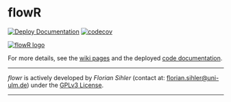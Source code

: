 # flowR

[![Deploy Documentation](https://github.com/Code-Inspect/flowr/actions/workflows/deploy-doc.yaml/badge.svg)](https://code-inspect.github.io/flowr/doc) [![codecov](https://codecov.io/gh/Code-Inspect/flowr/graph/badge.svg)](https://codecov.io/gh/Code-Inspect/flowr)


[![flowR logo](https://raw.githubusercontent.com/wiki/Code-Inspect/flowr/img/flowR.png)](https://github.com/Code-Inspect/flowr)

For more details, see the [wiki pages](https://github.com/Code-Inspect/flowr/wiki) and the deployed [code documentation](https://code-inspect.github.io/flowr/doc/).

----

*flowr* is actively developed by *Florian Sihler* (contact at: <florian.sihler@uni-ulm.de>) under the
[GPLv3 License](LICENSE).

----
